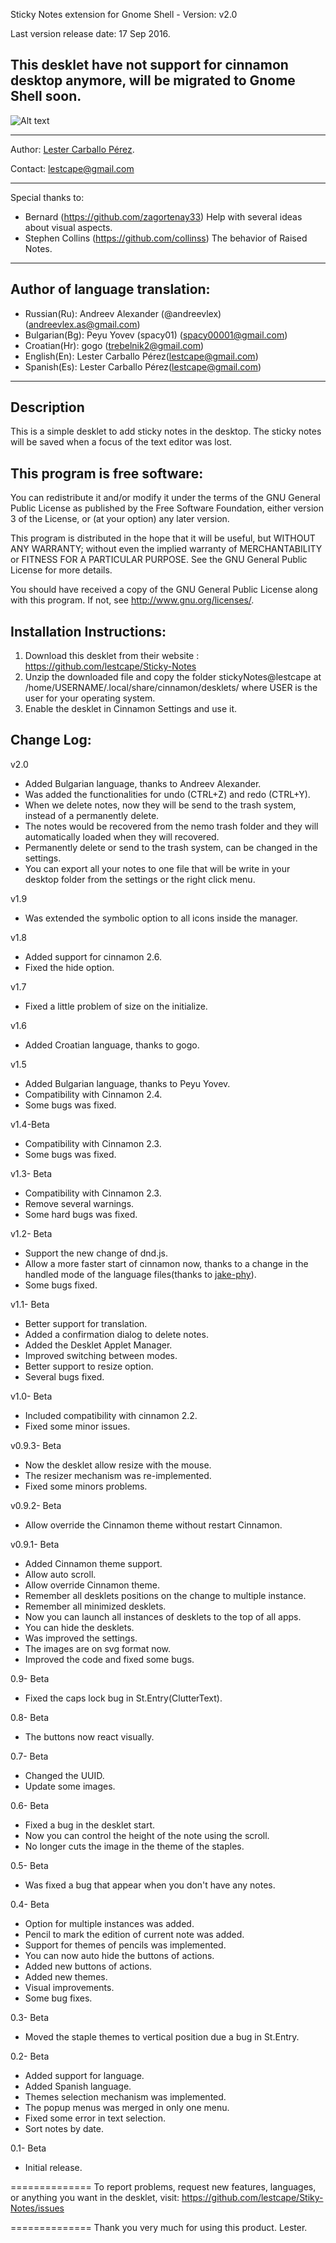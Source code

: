 Sticky Notes extension for Gnome Shell - Version: v2.0

Last version release date: 17 Sep 2016.

This desklet have not support for cinnamon desktop anymore, will be migrated to Gnome Shell soon.
--------------

![Alt text](/stickyNotes@lestcape/Capture.png)

***
Author: [Lester Carballo Pérez](https://github.com/lestcape).

Contact: lestcape@gmail.com
 
***
Special thanks to:

- Bernard            (https://github.com/zagortenay33) Help with several ideas about visual aspects.
- Stephen Collins    (https://github.com/collinss)     The behavior of Raised Notes.

--------------
Author of language translation:
--------------
- Russian(Ru):      Andreev Alexander (@andreevlex) (andreevlex.as@gmail.com)
- Bulgarian(Bg):    Peyu Yovev (spacy01) (spacy00001@gmail.com)
- Croatian(Hr):     gogo (trebelnik2@gmail.com)
- English(En):      Lester Carballo Pérez(lestcape@gmail.com)
- Spanish(Es):      Lester Carballo Pérez(lestcape@gmail.com)

--------------
Description
--------------
This is a simple desklet to add sticky notes in the desktop.
The sticky notes will be saved when a focus of the text editor was lost.

This program is free software:
--------------
You can redistribute it and/or modify it under the terms of the GNU General Public License as published by the Free Software Foundation, either version 3 of the License, or (at your option) any later version.

This program is distributed in the hope that it will be useful, but WITHOUT ANY WARRANTY; without even the implied warranty of MERCHANTABILITY or FITNESS FOR A PARTICULAR PURPOSE. See the GNU General Public License for more details.

You should have received a copy of the GNU General Public License along with this program. If not, see http://www.gnu.org/licenses/.

Installation Instructions:
--------------
1. Download this desklet from their website : https://github.com/lestcape/Sticky-Notes
2. Unzip the downloaded file and copy the folder stickyNotes@lestcape at /home/USERNAME/.local/share/cinnamon/desklets/ where USER is the user for your operating system.
3. Enable the desklet in Cinnamon Settings and use it.


Change Log:
--------------
v2.0
   - Added Bulgarian language, thanks to Andreev Alexander.
   - Was added the functionalities for undo (CTRL+Z) and redo (CTRL+Y).
   - When we delete notes, now they will be send to the trash system, instead of a permanently delete.
   - The notes would be recovered from the nemo trash folder and they will automatically loaded when they will recovered.
   - Permanently delete or send to the trash system, can be changed in the settings.
   - You can export all your notes to one file that will be write in your desktop folder from the settings or the right click menu.

v1.9
   - Was extended the symbolic option to all icons inside the manager.

v1.8
   - Added support for cinnamon 2.6.
   - Fixed the hide option.

v1.7
   - Fixed a little problem of size on the initialize.

v1.6
   - Added Croatian language, thanks to gogo.

v1.5
   - Added Bulgarian language, thanks to Peyu Yovev.
   - Compatibility with Cinnamon 2.4.
   - Some bugs was fixed.

v1.4-Beta
   - Compatibility with Cinnamon 2.3.
   - Some bugs was fixed.

v1.3- Beta
  - Compatibility with Cinnamon 2.3.
  - Remove several warnings.
  - Some hard bugs was fixed.

v1.2- Beta
  - Support the new change of dnd.js.
  - Allow a more faster start of cinnamon now, thanks to a change in the handled mode of the language files(thanks to [jake-phy](https://github.com/jake-phy)).
  - Some bugs fixed.

v1.1- Beta
  - Better support for translation.
  - Added a confirmation dialog to delete notes.
  - Added the Desklet Applet Manager.
  - Improved switching between modes.
  - Better support to resize option.
  - Several bugs fixed.

v1.0- Beta
  - Included compatibility with cinnamon 2.2.
  - Fixed some minor issues.

v0.9.3- Beta
  - Now the desklet allow resize with the mouse.
  - The resizer mechanism was re-implemented.
  - Fixed some minors problems.

v0.9.2- Beta
  - Allow override the Cinnamon theme without restart Cinnamon.

v0.9.1- Beta
  - Added Cinnamon theme support.
  - Allow auto scroll.
  - Allow override Cinnamon theme.
  - Remember all desklets positions on the change to multiple instance.
  - Remember all minimized desklets.
  - Now you can launch all instances of desklets to the top of all apps.
  - You can hide the desklets.
  - Was improved the settings.
  - The images are on svg format now.
  - Improved the code and fixed some bugs.

0.9- Beta
  - Fixed the caps lock bug in St.Entry(ClutterText).

0.8- Beta
  - The buttons now react visually.

0.7- Beta
  - Changed the UUID.
  - Update some images.

0.6- Beta
  - Fixed a bug in the desklet start.
  - Now you can control the height of the note using the scroll.
  - No longer cuts the image in the theme of the staples.

0.5- Beta
  - Was fixed a bug that appear when you don't have any notes.

0.4- Beta
  - Option for multiple instances was added.
  - Pencil to mark the edition of current note was  added.
  - Support for themes of pencils was implemented.
  - You can now auto hide the buttons of actions.
  - Added new buttons of actions.
  - Added new themes.
  - Visual improvements.
  - Some bug fixes.

0.3- Beta
  - Moved the staple themes to vertical position due a bug in St.Entry.

0.2- Beta
  - Added support for language.
  - Added Spanish language.
  - Themes selection mechanism was implemented.
  - The popup menus was merged in only one menu.
  - Fixed some error in text selection.
  - Sort notes by date.

0.1- Beta
  - Initial release.

==============
To report problems, request new features, languages, or anything you want in the desklet, visit:
https://github.com/lestcape/Stiky-Notes/issues

==============
Thank you very much for using this product.
Lester.
